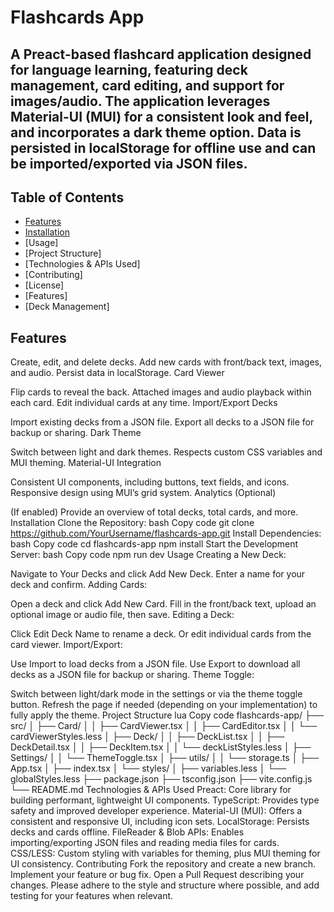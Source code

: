 # Flashcards App
## A Preact-based flashcard application designed for language learning, featuring deck management, card editing, and support for images/audio. The application leverages Material-UI (MUI) for a consistent look and feel, and incorporates a dark theme option. Data is persisted in localStorage for offline use and can be imported/exported via JSON files.

## Table of Contents
- [Features](#features)
- [Installation](#installation)
- [Usage]
- [Project Structure]
- [Technologies & APIs Used]
- [Contributing]
- [License]
- [Features]
- [Deck Management]

## Features
Create, edit, and delete decks.
Add new cards with front/back text, images, and audio.
Persist data in localStorage.
Card Viewer

Flip cards to reveal the back.
Attached images and audio playback within each card.
Edit individual cards at any time.
Import/Export Decks

Import existing decks from a JSON file.
Export all decks to a JSON file for backup or sharing.
Dark Theme

Switch between light and dark themes.
Respects custom CSS variables and MUI theming.
Material-UI Integration

Consistent UI components, including buttons, text fields, and icons.
Responsive design using MUI’s grid system.
Analytics (Optional)

(If enabled) Provide an overview of total decks, total cards, and more.
Installation
Clone the Repository:
bash
Copy code
git clone https://github.com/YourUsername/flashcards-app.git
Install Dependencies:
bash
Copy code
cd flashcards-app
npm install
Start the Development Server:
bash
Copy code
npm run dev
Usage
Creating a New Deck:

Navigate to Your Decks and click Add New Deck.
Enter a name for your deck and confirm.
Adding Cards:

Open a deck and click Add New Card.
Fill in the front/back text, upload an optional image or audio file, then save.
Editing a Deck:

Click Edit Deck Name to rename a deck.
Or edit individual cards from the card viewer.
Import/Export:

Use Import to load decks from a JSON file.
Use Export to download all decks as a JSON file for backup or sharing.
Theme Toggle:

Switch between light/dark mode in the settings or via the theme toggle button.
Refresh the page if needed (depending on your implementation) to fully apply the theme.
Project Structure
lua
Copy code
flashcards-app/
├── src/
│   ├── Card/
│   │   ├── CardViewer.tsx
│   │   ├── CardEditor.tsx
│   │   └── cardViewerStyles.less
│   ├── Deck/
│   │   ├── DeckList.tsx
│   │   ├── DeckDetail.tsx
│   │   ├── DeckItem.tsx
│   │   └── deckListStyles.less
│   ├── Settings/
│   │   └── ThemeToggle.tsx
│   ├── utils/
│   │   └── storage.ts
│   ├── App.tsx
│   ├── index.tsx
│   └── styles/
│       ├── variables.less
│       └── globalStyles.less
├── package.json
├── tsconfig.json
├── vite.config.js
└── README.md
Technologies & APIs Used
Preact: Core library for building performant, lightweight UI components.
TypeScript: Provides type safety and improved developer experience.
Material-UI (MUI): Offers a consistent and responsive UI, including icon sets.
LocalStorage: Persists decks and cards offline.
FileReader & Blob APIs: Enables importing/exporting JSON files and reading media files for cards.
CSS/LESS: Custom styling with variables for theming, plus MUI theming for UI consistency.
Contributing
Fork the repository and create a new branch.
Implement your feature or bug fix.
Open a Pull Request describing your changes.
Please adhere to the style and structure where possible, and add testing for your features when relevant.